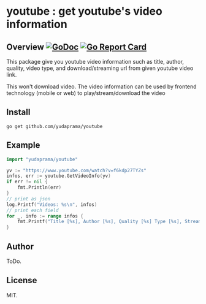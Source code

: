 # youtube : get youtube's video information

## Overview [![GoDoc](https://godoc.org/github.com/yudaprama/youtube?status.svg)](https://godoc.org/github.com/yudaprama/youtube) [![Go Report Card](https://goreportcard.com/badge/github.com/yudaprama/youtube)](https://goreportcard.com/report/github.com/yudaprama/youtube)

This package give you youtube video information such as title, author, quality, video type, and download/streaming url from given youtube video link. 

This won't download video. The video information can be used by frontend technology (mobile or web) to play/stream/download the video

## Install

```shell script
go get github.com/yudaprama/youtube
```

## Example

```go
import "yudaprama/youtube"

yv := "https://www.youtube.com/watch?v=f6kdp27TYZs"
infos, err := youtube.GetVideoInfo(yv)
if err != nil {
	fmt.Println(err)
}
// print as json
log.Printf("Videos: %s\n", infos)
// print each field
for _, info := range infos {
	fmt.Printf("Title [%s], Author [%s], Quality [%s] Type [%s], Streaming URL [%s]\n", info.Title, info.Author, info.Quality, info.Type, info.URL)
}

```

## Author

ToDo.

## License

MIT.
